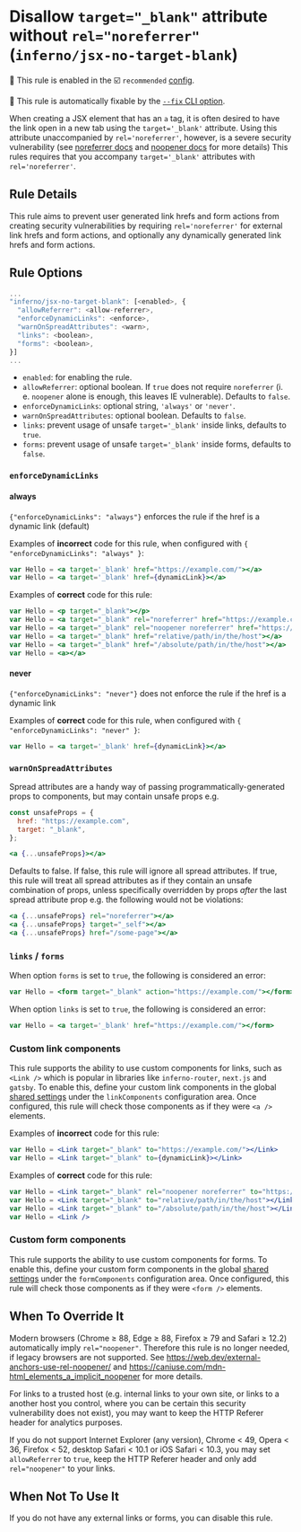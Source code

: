 # Disallow `target="_blank"` attribute without `rel="noreferrer"` (`inferno/jsx-no-target-blank`)

💼 This rule is enabled in the ☑️ `recommended` [config](https://github.com/jsx-eslint/eslint-plugin-react/#shareable-configs).

🔧 This rule is automatically fixable by the [`--fix` CLI option](https://eslint.org/docs/latest/user-guide/command-line-interface#--fix).

<!-- end auto-generated rule header -->

When creating a JSX element that has an `a` tag, it is often desired to have the link open in a new tab using the `target='_blank'` attribute. Using this attribute unaccompanied by `rel='noreferrer'`, however, is a severe security vulnerability (see [noreferrer docs](https://html.spec.whatwg.org/multipage/links.html#link-type-noreferrer) and [noopener docs](https://html.spec.whatwg.org/multipage/links.html#link-type-noopener) for more details)
This rules requires that you accompany `target='_blank'` attributes with `rel='noreferrer'`.

## Rule Details

This rule aims to prevent user generated link hrefs and form actions from creating security vulnerabilities by requiring `rel='noreferrer'` for external link hrefs and form actions, and optionally any dynamically generated link hrefs and form actions.

## Rule Options

```js
...
"inferno/jsx-no-target-blank": [<enabled>, {
  "allowReferrer": <allow-referrer>,
  "enforceDynamicLinks": <enforce>,
  "warnOnSpreadAttributes": <warn>,
  "links": <boolean>,
  "forms": <boolean>,
}]
...
```

- `enabled`: for enabling the rule.
- `allowReferrer`: optional boolean. If `true` does not require `noreferrer` (i. e. `noopener` alone is enough, this leaves IE vulnerable). Defaults to `false`.
- `enforceDynamicLinks`: optional string, `'always'` or `'never'`.
- `warnOnSpreadAttributes`: optional boolean. Defaults to `false`.
- `links`: prevent usage of unsafe `target='_blank'` inside links, defaults to `true`.
- `forms`: prevent usage of unsafe `target='_blank'` inside forms, defaults to `false`.

### `enforceDynamicLinks`

#### always

`{"enforceDynamicLinks": "always"}` enforces the rule if the href is a dynamic link (default)

Examples of **incorrect** code for this rule, when configured with `{ "enforceDynamicLinks": "always" }`:

```jsx
var Hello = <a target='_blank' href="https://example.com/"></a>
var Hello = <a target='_blank' href={dynamicLink}></a>
```

Examples of **correct** code for this rule:

```jsx
var Hello = <p target="_blank"></p>
var Hello = <a target="_blank" rel="noreferrer" href="https://example.com"></a>
var Hello = <a target="_blank" rel="noopener noreferrer" href="https://example.com"></a>
var Hello = <a target="_blank" href="relative/path/in/the/host"></a>
var Hello = <a target="_blank" href="/absolute/path/in/the/host"></a>
var Hello = <a></a>
```

#### never

`{"enforceDynamicLinks": "never"}` does not enforce the rule if the href is a dynamic link

Examples of **correct** code for this rule, when configured with `{ "enforceDynamicLinks": "never" }`:

```jsx
var Hello = <a target='_blank' href={dynamicLink}></a>
```

### `warnOnSpreadAttributes`

Spread attributes are a handy way of passing programmatically-generated props to components, but may contain unsafe props e.g.

```jsx
const unsafeProps = {
  href: "https://example.com",
  target: "_blank",
};

<a {...unsafeProps}></a>
```

Defaults to false. If false, this rule will ignore all spread attributes. If true, this rule will treat all spread attributes as if they contain an unsafe combination of props, unless specifically overridden by props _after_ the last spread attribute prop e.g. the following would not be violations:

```jsx
<a {...unsafeProps} rel="noreferrer"></a>
<a {...unsafeProps} target="_self"></a>
<a {...unsafeProps} href="/some-page"></a>
```

### `links` / `forms`

When option `forms` is set to `true`, the following is considered an error:

```jsx
var Hello = <form target="_blank" action="https://example.com/"></form>;
```

When option `links` is set to `true`, the following is considered an error:

```jsx
var Hello = <a target='_blank' href="https://example.com/"></form>
```

### Custom link components

This rule supports the ability to use custom components for links, such as `<Link />` which is popular in libraries like `inferno-router`, `next.js` and `gatsby`. To enable this, define your custom link components in the global [shared settings](https://github.com/infernojs/eslint-plugin-inferno/blob/master/README.md#configuration) under the `linkComponents` configuration area. Once configured, this rule will check those components as if they were `<a />` elements.

Examples of **incorrect** code for this rule:

```jsx
var Hello = <Link target="_blank" to="https://example.com/"></Link>
var Hello = <Link target="_blank" to={dynamicLink}></Link>
```

Examples of **correct** code for this rule:

```jsx
var Hello = <Link target="_blank" rel="noopener noreferrer" to="https://example.com"></Link>
var Hello = <Link target="_blank" to="relative/path/in/the/host"></Link>
var Hello = <Link target="_blank" to="/absolute/path/in/the/host"></Link>
var Hello = <Link />
```

### Custom form components

This rule supports the ability to use custom components for forms. To enable this, define your custom form components in the global [shared settings](https://github.com/infernojs/eslint-plugin-inferno/blob/master/README.md#configuration) under the `formComponents` configuration area. Once configured, this rule will check those components as if they were `<form />` elements.

## When To Override It

Modern browsers (Chrome ≥ 88, Edge ≥ 88, Firefox ≥ 79 and Safari ≥ 12.2) automatically imply `rel="noopener"`. Therefore this rule is no longer needed, if legacy browsers are not supported. See <https://web.dev/external-anchors-use-rel-noopener/> and <https://caniuse.com/mdn-html_elements_a_implicit_noopener> for more details.

For links to a trusted host (e.g. internal links to your own site, or links to a another host you control, where you can be certain this security vulnerability does not exist), you may want to keep the HTTP Referer header for analytics purposes.

If you do not support Internet Explorer (any version), Chrome < 49, Opera < 36, Firefox < 52, desktop Safari < 10.1 or iOS Safari < 10.3, you may set `allowReferrer` to `true`, keep the HTTP Referer header and only add `rel="noopener"` to your links.

## When Not To Use It

If you do not have any external links or forms, you can disable this rule.
